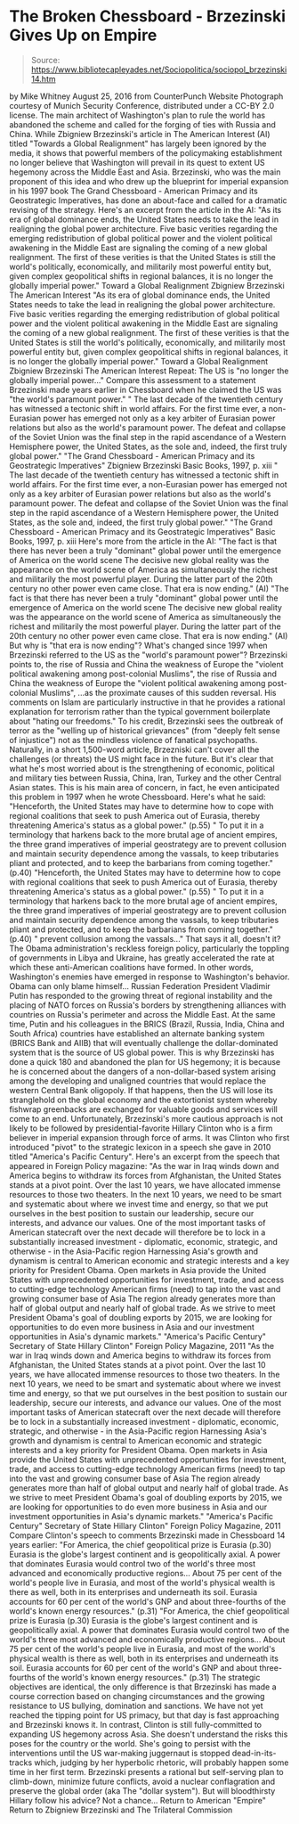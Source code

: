 # The Broken Chessboard - Brzezinski Gives Up on Empire

> Source: https://www.bibliotecapleyades.net/Sociopolitica/sociopol_brzezinski14.htm

by Mike Whitney
August 25, 2016 from CounterPunch Website
Photograph courtesy of Munich Security Conference,
distributed under a CC-BY 2.0 license.
The main architect of Washington's plan to rule the world has abandoned the scheme and called for the forging of ties with Russia and China.
While Zbigniew Brzezinski's article in The American Interest (AI) titled "Towards a Global Realignment" has largely been ignored by the media, it shows that powerful members of the policymaking establishment no longer believe that Washington will prevail in its quest to extent US hegemony across the Middle East and Asia.
Brzezinski, who was the main proponent of this idea and who drew up the blueprint for imperial expansion in his 1997 book The Grand Chessboard - American Primacy and its Geostrategic Imperatives, has done an about-face and called for a dramatic revising of the strategy.
Here's an excerpt from the article in the AI:
"As its era of global dominance ends, the United States needs to take the lead in realigning the global power architecture. Five basic verities regarding the emerging redistribution of global political power and the violent political awakening in the Middle East are signaling the coming of a new global realignment. The first of these verities is that the United States is still the world's politically, economically, and militarily most powerful entity but, given complex geopolitical shifts in regional balances, it is no longer the globally imperial power." Toward a Global Realignment Zbigniew Brzezinski The American Interest
"As its era of global dominance ends, the United States needs to take the lead in realigning the global power architecture.
Five basic verities regarding the emerging redistribution of global political power and the violent political awakening in the Middle East are signaling the coming of a new global realignment.
The first of these verities is that the United States is still the world's politically, economically, and militarily most powerful entity but, given complex geopolitical shifts in regional balances, it is no longer the globally imperial power."
Toward a Global Realignment
Zbigniew Brzezinski
The American Interest
Repeat: The US is "no longer the globally imperial power..."
Compare this assessment to a statement Brzezinski made years earlier in Chessboard when he claimed the US was "the world's paramount power."
" The last decade of the twentieth century has witnessed a tectonic shift in world affairs. For the first time ever, a non-Eurasian power has emerged not only as a key arbiter of Eurasian power relations but also as the world's paramount power. The defeat and collapse of the Soviet Union was the final step in the rapid ascendance of a Western Hemisphere power, the United States, as the sole and, indeed, the first truly global power." "The Grand Chessboard - American Primacy and its Geostrategic Imperatives" Zbigniew Brzezinski Basic Books, 1997, p. xiii
" The last decade of the twentieth century has witnessed a tectonic shift in world affairs.
For the first time ever, a non-Eurasian power has emerged not only as a key arbiter of Eurasian power relations but also as the world's paramount power.
The defeat and collapse of the Soviet Union was the final step in the rapid ascendance of a Western Hemisphere power, the United States, as the sole and, indeed, the first truly global power."
"The Grand Chessboard - American Primacy and its Geostrategic Imperatives"
Basic Books, 1997, p. xiii
Here's more from the article in the AI:
"The fact is that there has never been a truly "dominant" global power until the emergence of America on the world scene The decisive new global reality was the appearance on the world scene of America as simultaneously the richest and militarily the most powerful player. During the latter part of the 20th century no other power even came close. That era is now ending." (AI)
"The fact is that there has never been a truly "dominant" global power until the emergence of America on the world scene
The decisive new global reality was the appearance on the world scene of America as simultaneously the richest and militarily the most powerful player. During the latter part of the 20th century no other power even came close.
That era is now ending."
(AI)
But why is "that era is now ending"? What's changed since 1997 when Brzezinski referred to the US as the "world's paramount power"?
Brzezinski points to,
the rise of Russia and China the weakness of Europe the "violent political awakening among post-colonial Muslims",
the rise of Russia and China
the weakness of Europe
the "violent political awakening among post-colonial Muslims",
...as the proximate causes of this sudden reversal.
His comments on Islam are particularly instructive in that he provides a rational explanation for terrorism rather than the typical government boilerplate about "hating our freedoms."
To his credit, Brzezinski sees the outbreak of terror as the "welling up of historical grievances" (from "deeply felt sense of injustice") not as the mindless violence of fanatical psychopaths.
Naturally, in a short 1,500-word article, Brzezniski can't cover all the challenges (or threats) the US might face in the future.
But it's clear that what he's most worried about is the strengthening of economic, political and military ties between Russia, China, Iran, Turkey and the other Central Asian states.
This is his main area of concern, in fact, he even anticipated this problem in 1997 when he wrote Chessboard.
Here's what he said:
"Henceforth, the United States may have to determine how to cope with regional coalitions that seek to push America out of Eurasia, thereby threatening America's status as a global power." (p.55) " To put it in a terminology that harkens back to the more brutal age of ancient empires, the three grand imperatives of imperial geostrategy are to prevent collusion and maintain security dependence among the vassals, to keep tributaries pliant and protected, and to keep the barbarians from coming together." (p.40)
"Henceforth, the United States may have to determine how to cope with regional coalitions that seek to push America out of Eurasia, thereby threatening America's status as a global power."
(p.55)
" To put it in a terminology that harkens back to the more brutal age of ancient empires, the three grand imperatives of imperial geostrategy are to prevent collusion and maintain security dependence among the vassals, to keep tributaries pliant and protected, and to keep the barbarians from coming together."
(p.40)
" prevent collusion among the vassals..." That says it all, doesn't it?
The Obama administration's reckless foreign policy, particularly the toppling of governments in Libya and Ukraine, has greatly accelerated the rate at which these anti-American coalitions have formed.
In other words, Washington's enemies have emerged in response to Washington's behavior. Obama can only blame himself...
Russian Federation President Vladimir Putin has responded to the growing threat of regional instability and the placing of NATO forces on Russia's borders by strengthening alliances with countries on Russia's perimeter and across the Middle East.
At the same time, Putin and his colleagues in the BRICS (Brazil, Russia, India, China and South Africa) countries have established an alternate banking system (BRICS Bank and AIIB) that will eventually challenge the dollar-dominated system that is the source of US global power.
This is why Brzezinski has done a quick 180 and abandoned the plan for US hegemony; it is because he is concerned about the dangers of a non-dollar-based system arising among the developing and unaligned countries that would replace the western Central Bank oligopoly.
If that happens, then the US will lose its stranglehold on the global economy and the extortionist system whereby fishwrap greenbacks are exchanged for valuable goods and services will come to an end.
Unfortunately, Brzezinski's more cautious approach is not likely to be followed by presidential-favorite Hillary Clinton who is a firm believer in imperial expansion through force of arms.
It was Clinton who first introduced "pivot" to the strategic lexicon in a speech she gave in 2010 titled "America's Pacific Century".
Here's an excerpt from the speech that appeared in Foreign Policy magazine:
"As the war in Iraq winds down and America begins to withdraw its forces from Afghanistan, the United States stands at a pivot point. Over the last 10 years, we have allocated immense resources to those two theaters. In the next 10 years, we need to be smart and systematic about where we invest time and energy, so that we put ourselves in the best position to sustain our leadership, secure our interests, and advance our values. One of the most important tasks of American statecraft over the next decade will therefore be to lock in a substantially increased investment - diplomatic, economic, strategic, and otherwise - in the Asia-Pacific region Harnessing Asia's growth and dynamism is central to American economic and strategic interests and a key priority for President Obama. Open markets in Asia provide the United States with unprecedented opportunities for investment, trade, and access to cutting-edge technology American firms (need) to tap into the vast and growing consumer base of Asia The region already generates more than half of global output and nearly half of global trade. As we strive to meet President Obama's goal of doubling exports by 2015, we are looking for opportunities to do even more business in Asia and our investment opportunities in Asia's dynamic markets." "America's Pacific Century" Secretary of State Hillary Clinton" Foreign Policy Magazine, 2011
"As the war in Iraq winds down and America begins to withdraw its forces from Afghanistan, the United States stands at a pivot point.
Over the last 10 years, we have allocated immense resources to those two theaters. In the next 10 years, we need to be smart and systematic about where we invest time and energy, so that we put ourselves in the best position to sustain our leadership, secure our interests, and advance our values.
One of the most important tasks of American statecraft over the next decade will therefore be to lock in a substantially increased investment - diplomatic, economic, strategic, and otherwise - in the Asia-Pacific region
Harnessing Asia's growth and dynamism is central to American economic and strategic interests and a key priority for President Obama. Open markets in Asia provide the United States with unprecedented opportunities for investment, trade, and access to cutting-edge technology
American firms (need) to tap into the vast and growing consumer base of Asia The region already generates more than half of global output and nearly half of global trade.
As we strive to meet President Obama's goal of doubling exports by 2015, we are looking for opportunities to do even more business in Asia and our investment opportunities in Asia's dynamic markets."
"America's Pacific Century"
Secretary of State Hillary Clinton"
Foreign Policy Magazine, 2011
Compare Clinton's speech to comments Brzezinski made in Chessboard 14 years earlier:
"For America, the chief geopolitical prize is Eurasia (p.30) Eurasia is the globe's largest continent and is geopolitically axial. A power that dominates Eurasia would control two of the world's three most advanced and economically productive regions... About 75 per cent of the world's people live in Eurasia, and most of the world's physical wealth is there as well, both in its enterprises and underneath its soil. Eurasia accounts for 60 per cent of the world's GNP and about three-fourths of the world's known energy resources." (p.31)
"For America, the chief geopolitical prize is Eurasia
(p.30)
Eurasia is the globe's largest continent and is geopolitically axial. A power that dominates Eurasia would control two of the world's three most advanced and economically productive regions...
About 75 per cent of the world's people live in Eurasia, and most of the world's physical wealth is there as well, both in its enterprises and underneath its soil.
Eurasia accounts for 60 per cent of the world's GNP and about three-fourths of the world's known energy resources."
(p.31)
The strategic objectives are identical, the only difference is that Brzezinski has made a course correction based on changing circumstances and the growing resistance to US bullying, domination and sanctions.
We have not yet reached the tipping point for US primacy, but that day is fast approaching and Brzezinski knows it.
In contrast, Clinton is still fully-committed to expanding US hegemony across Asia.
She doesn't understand the risks this poses for the country or the world. She's going to persist with the interventions until the US war-making juggernaut is stopped dead-in-its-tracks which, judging by her hyperbolic rhetoric, will probably happen some time in her first term.
Brzezinski presents a rational but self-serving plan to climb-down, minimize future conflicts, avoid a nuclear conflagration and preserve the global order (aka The "dollar system").
But will bloodthirsty Hillary follow his advice?
Not a chance...
Return to American "Empire"
Return to Zbigniew Brzezinski and The Trilateral Commission

